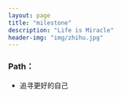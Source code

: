 ```yaml
---
layout: page
title: "milestone"
description: "Life is Miracle"
header-img: "img/zhihu.jpg"
---
```



### Path：


* 追寻更好的自己






